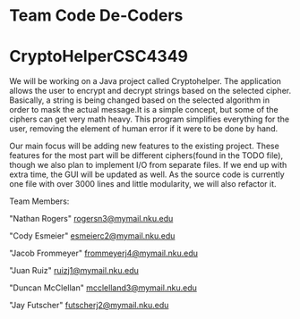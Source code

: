 # Team Code De-Coders

# CryptoHelperCSC4349

We will be working on a Java project called Cryptohelper. The application allows the user to encrypt and decrypt strings based on the selected cipher. Basically, a string is being changed based on the selected algorithm in order to mask the actual message.It is a simple concept, but some of the ciphers can get very math heavy. This program simplifies everything for the user, removing the element of human error if it were to be done by hand.

Our main focus will be adding new features to the existing project. These features for the most part will be different ciphers(found in the TODO file), though we also plan to implement I/O from separate files. If we end up with extra time, the GUI will be updated as well. As the source code is currently one file with over 3000 lines and little modularity, we will also refactor it. 

Team Members: 

"Nathan Rogers" rogersn3@mymail.nku.edu

"Cody Esmeier" esmeierc2@mymail.nku.edu

"Jacob Frommeyer" frommeyerj4@mymail.nku.edu

"Juan Ruiz" ruizj1@mymail.nku.edu

"Duncan McClellan" mcclelland3@mymail.nku.edu

"Jay Futscher" futscherj2@mymail.nku.edu

